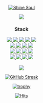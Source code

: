 <div align="center">
  
[![Shine Soul](https://shine-soul.vercel.app/api/star)](https://github.com/proceane/shine-soul)
</div>

<p align="center">
  <a href="https://github.com/DenverCoder1/readme-typing-svg"><img src="https://readme-typing-svg.herokuapp.com?font=Concert+One&size=30&center=true&vCenter=true&lines=I'm+Backend+Developer.;I+like+problem+solving.;Nice+to+meet+you!"></a>
</p>


<h3 align="center">Stack</h3>
<div align="center">
  <a href="https://skill-badge-generator.proceane.dev/" target="_blank">
    <img src="https://img.shields.io/badge/Java-007396?style=flat-square&logo=Java&logoColor=white"> <img src="https://img.shields.io/badge/Javascript-F7DF1E?style=flat-square&logo=Javascript&logoColor=white"> <img src="https://img.shields.io/badge/Python-3776AB?style=flat-square&logo=Python&logoColor=white"> 
    <img src="https://img.shields.io/badge/Vuetify-1867C0?style=flat-square&logo=Vuetify&logoColor=white"> <img src="https://img.shields.io/badge/Spring-6DB33F?style=flat-square&logo=Spring&logoColor=white"> 
     <br> 
    <img src="https://img.shields.io/badge/Spring%20Boot-6DB33F?style=flat-square&logo=Spring Boot&logoColor=white"> <img src="https://img.shields.io/badge/Swagger-85EA2D?style=flat-square&logo=Swagger&logoColor=white"> <img src="https://img.shields.io/badge/Django-092E20?style=flat-square&logo=Django&logoColor=white">
    <img src="https://img.shields.io/badge/Google%20Firebase-FFCA28?style=flat-square&logo=Firebase&logoColor=white"> 
    <br> 
    <img src="https://img.shields.io/badge/MySQL-4479A1?style=flat-square&logo=MySQL&logoColor=white"> <img src="https://img.shields.io/badge/Jenkins-D24939?style=flat-square&logo=Jenkins&logoColor=white"> <img src="https://img.shields.io/badge/Github-181717?style=flat-square&logo=Github&logoColor=white"> <img src="https://img.shields.io/badge/PostgreSQL-4169E1?style=flat-square&logo=PostgreSQL&logoColor=white">
    <br>
    <img src="https://img.shields.io/badge/Notion-000000?style=flat-square&logo=Notion&logoColor=white"> <img src="https://img.shields.io/badge/Slack-4A154B?style=flat-square&logo=Slack&logoColor=white">
     <img src="https://img.shields.io/badge/Confluence-172B4D?style=flat-square&logo=Confluence&logoColor=white">
     <img src="https://img.shields.io/badge/Github%20Actions-2088FF?style=flat-square&logo=GithubActions&logoColor=white">
  </a>
</div>
  
<br>

<div align="center">
  <img src="https://github-readme-stats.vercel.app/api?username=proceane&show_icons=true&count_private=true&hide_border=true&theme=algolia" align="center" />
  
  [![GitHub Streak](http://github-readme-streak-stats.herokuapp.com?user=proceane&theme=tokyonight&hide_border=true)](https://git.io/streak-stats)
  
  [![trophy](https://github-profile-trophy.vercel.app/?username=proceane&theme=darkhub&title=MultiLanguage,Joined2020,Commits,PullRequest,Issue,Repositories)](https://github.com/ryo-ma/github-profile-trophy)
</div>

<div align="center">

<!-- ![](https://komarev.com/ghpvc/?username=proceane&style=flat-square) -->
  [![Hits](https://hits.seeyoufarm.com/api/count/incr/badge.svg?url=https%3A%2F%2Fgithub.com%2Fproceane%2Fhit-counter&count_bg=%233D5BC8&title_bg=%23929292&icon=&icon_color=%23E7E7E7&title=hits&edge_flat=true)](https://hits.seeyoufarm.com)

</div>
